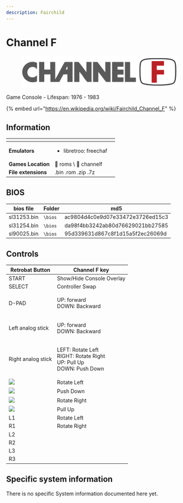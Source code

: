 ```yaml
---
description: Fairchild
---
```


# Channel F

<figure><img src="https://raw.githubusercontent.com/fabricecaruso/es-theme-carbon/52ff37c9e265587d006945a2ba695b5a962b3a3d/art/logos/channelf.svg" alt=""><figcaption></figcaption></figure>

Game Console - Lifespan: 1976 - 1983

{% embed url="https://en.wikipedia.org/wiki/Fairchild_Channel_F" %}

## Information

<table data-header-hidden><thead><tr><th></th><th></th><th data-hidden></th></tr></thead><tbody><tr><td><strong>Emulators</strong></td><td><ul><li>libretroo: freechaf</li></ul></td><td></td></tr><tr><td><strong>Games Location</strong></td><td><span data-gb-custom-inline data-tag="emoji" data-code="1f4c1">📁</span> roms \ <span data-gb-custom-inline data-tag="emoji" data-code="1f4c2">📂</span> channelf</td><td></td></tr><tr><td><strong>File extensions</strong></td><td>.bin .rom .zip .7z</td><td></td></tr></tbody></table>

## BIOS

| bios file   | Folder  | md5                              |
| ----------- | ------- | -------------------------------- |
| sl31253.bin | `\bios` | ac9804d4c0e9d07e33472e3726ed15c3 |
| sl31254.bin | `\bios` | da98f4bb3242ab80d76629021bb27585 |
| sl90025.bin | `\bios` | 95d339631d867c8f1d15a5f2ec26069d |

## Controls

| Retrobat Button                                       | Channel F key                                                                     |
| ----------------------------------------------------- | --------------------------------------------------------------------------------- |
| START                                                 | Show/Hide Console Overlay                                                         |
| SELECT                                                | Controller Swap                                                                   |
| D-PAD                                                 | <p>UP: forward<br>DOWN: Backward</p>                                              |
| Left analog stick                                     | <p>UP: forward<br>DOWN: Backward</p>                                              |
| Right analog stick                                    | <p>LEFT: Rotate Left<br>RIGHT: Rotate Right<br>UP: Pull Up<br>DOWN: Push Down</p> |
| ![](<../../../.gitbook/assets/image (2) (1) (1).png>) | Rotate Left                                                                       |
| ![](<../../../.gitbook/assets/image (1) (2) (1).png>) | Push Down                                                                         |
| ![](<../../../.gitbook/assets/image (4) (1).png>)     | Rotate Right                                                                      |
| ![](<../../../.gitbook/assets/image (3) (1) (2).png>) | Pull Up                                                                           |
| L1                                                    | Rotate Left                                                                       |
| R1                                                    | Rotate Right                                                                      |
| L2                                                    |                                                                                   |
| R2                                                    |                                                                                   |
| L3                                                    |                                                                                   |
| R3                                                    |                                                                                   |

## Specific system information

There is no specific System information documented here yet.
